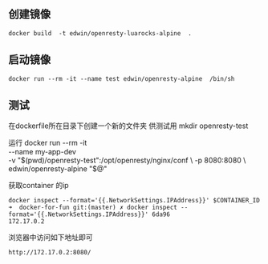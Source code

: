 ## 创建镜像

````
docker build  -t edwin/openresty-luarocks-alpine  .
````

## 启动镜像

````
docker run --rm -it --name test edwin/openresty-alpine  /bin/sh
````

##  测试
在dockerfile所在目录下创建一个新的文件夹 供测试用
mkdir openresty-test

运行
 docker run --rm -it \
  --name my-app-dev \
  -v "$(pwd)/openresty-test":/opt/openresty/nginx/conf \
  -p 8080:8080 \
edwin/openresty-alpine "$@"


获取container 的ip
 ```
 docker inspect --format='{{.NetworkSettings.IPAddress}}' $CONTAINER_ID
 ➜  docker-for-fun git:(master) ✗ docker inspect --format='{{.NetworkSettings.IPAddress}}' 6da96
172.17.0.2
 ```

浏览器中访问如下地址即可
```
http://172.17.0.2:8080/
```
